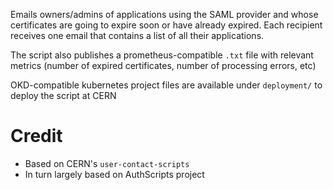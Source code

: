 Emails owners/admins of applications using the SAML provider and whose certificates are going to expire soon or have already expired.
Each recipient receives one email that contains a list of all their applications.

The script also publishes a prometheus-compatible `.txt` file with relevant metrics (number of expired certificates, number of processing errors, etc)

OKD-compatible kubernetes project files are available under `deployment/` to deploy the script at CERN

# Credit
- Based on CERN's `user-contact-scripts`
- In turn largely based on AuthScripts project


